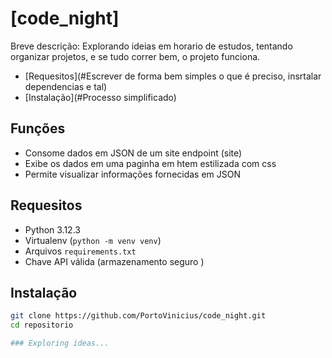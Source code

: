 # [code_night]

Breve descrição: Explorando ideias em horario de estudos, tentando organizar projetos, e se tudo correr bem, o projeto funciona.

- [Requesitos](#Escrever de forma bem simples o que é preciso, insrtalar dependencias e tal)
- [Instalação](#Processo simplificado)

## Funções

- Consome dados em JSON de um site endpoint (site)
- Exibe os dados em uma paginha em htem estilizada com css
- Permite visualizar informações fornecidas em JSON

## Requesitos 

- Python 3.12.3
- Virtualenv (`python -m venv venv`)
- Arquivos `requirements.txt` 
- Chave API válida (armazenamento seguro )

## Instalação 

```Bash
git clone https://github.com/PortoVinicius/code_night.git
cd repositorio

### Exploring ideas...